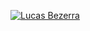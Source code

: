 [![Lucas Bezerra](https://github-readme-stats.vercel.app/api?username=bezerra-lucas)](https://github.com/anuraghazra/github-readme-stats)
